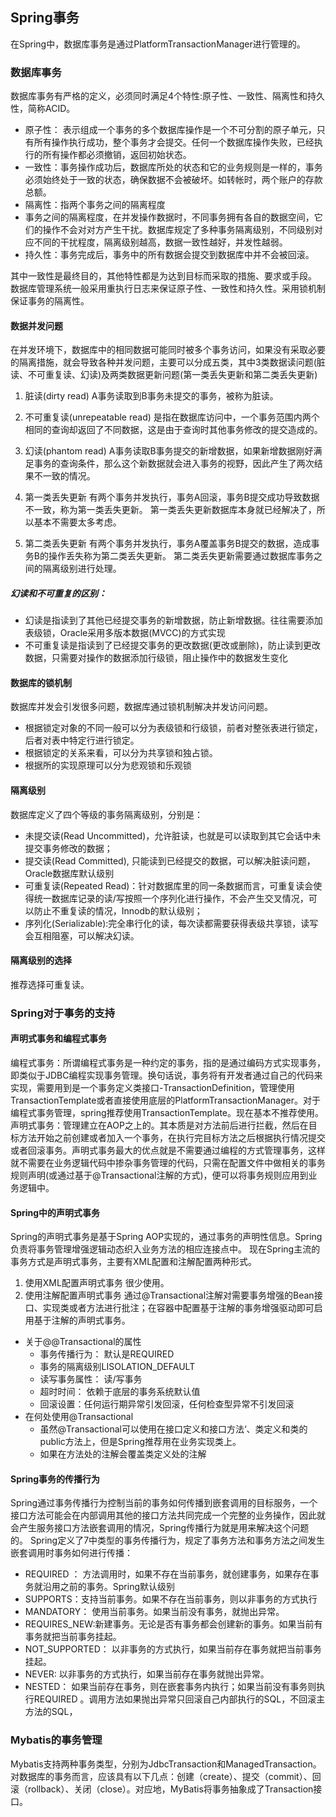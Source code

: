 ## Spring事务
 在Spring中，数据库事务是通过PlatformTransactionManager进行管理的。

### 数据库事务
数据库事务有严格的定义，必须同时满足4个特性:原子性、一致性、隔离性和持久性，简称ACID。
* 原子性： 表示组成一个事务的多个数据库操作是一个不可分割的原子单元，只有所有操作执行成功，整个事务才会提交。任何一个数据库操作失败，已经执行的所有操作都必须撤销，返回初始状态。
* 一致性：事务操作成功后，数据库所处的状态和它的业务规则是一样的，事务必须始终处于一致的状态，确保数据不会被破坏。如转帐时，两个账户的存款总额。
* 隔离性：指两个事务之间的隔离程度
* 事务之间的隔离程度，在并发操作数据时，不同事务拥有各自的数据空间，它们的操作不会对对方产生干扰。数据库规定了多种事务隔离级别，不同级别对应不同的干扰程度，隔离级别越高，数据一致性越好，并发性越弱。
* 持久性：事务完成后，事务中的所有数据会提交到数据库中并不会被回滚。

其中一致性是最终目的，其他特性都是为达到目标而采取的措施、要求或手段。
数据库管理系统一般采用重执行日志来保证原子性、一致性和持久性。采用锁机制保证事务的隔离性。
 
#### 数据并发问题
在并发环境下，数据库中的相同数据可能同时被多个事务访问，如果没有采取必要的隔离措施，就会导致各种并发问题，主要可以分成五类，其中3类数据读问题(脏读、不可重复读、幻读)及两类数据更新问题(第一类丢失更新和第二类丢失更新)
1. 脏读(dirty read)
A事务读取到B事务未提交的事务，被称为脏读。

2. 不可重复读(unrepeatable read)
是指在数据库访问中，一个事务范围内两个相同的查询却返回了不同数据，这是由于查询时其他事务修改的提交造成的。

3. 幻读(phantom read)
A事务读取B事务提交的新增数据，如果新增数据刚好满足事务的查询条件，那么这个新数据就会进入事务的视野，因此产生了两次结果不一致的情况。

4. 第一类丢失更新
有两个事务并发执行，事务A回滚，事务B提交成功导致数据不一致，称为第一类丢失更新。
第一类丢失更新数据库本身就已经解决了，所以基本不需要太多考虑。

5. 第二类丢失更新
有两个事务并发执行，事务A覆盖事务B提交的数据，造成事务B的操作丢失称为第二类丢失更新。
第二类丢失更新需要通过数据库事务之间的隔离级别进行处理。

##### 幻读和不可重复的区别：
* 幻读是指读到了其他已经提交事务的新增数据，防止新增数据。往往需要添加表级锁，Oracle采用多版本数据(MVCC)的方式实现
* 不可重复读是指读到了已经提交事务的更改数据(更改或删除)，防止读到更改数据，只需要对操作的数据添加行级锁，阻止操作中的数据发生变化

#### 数据库的锁机制
数据库并发会引发很多问题，数据库通过锁机制解决并发访问问题。
* 根据锁定对象的不同一般可以分为表级锁和行级锁，前者对整张表进行锁定，后者对表中特定行进行锁定。
* 根据锁定的关系来看，可以分为共享锁和独占锁。
* 根据所的实现原理可以分为悲观锁和乐观锁

#### 隔离级别
数据库定义了四个等级的事务隔离级别，分别是：
* 未提交读(Read Uncommitted)，允许脏读，也就是可以读取到其它会话中未提交事务修改的数据；
* 提交读(Read Committed), 只能读到已经提交的数据，可以解决脏读问题，Oracle数据库默认级别
* 可重复读(Repeated Read)：针对数据库里的同一条数据而言，可重复读会使得统一数据库记录的读/写按照一个序列化进行操作，不会产生交叉情况，可以防止不重复读的情况，Innodb的默认级别；
* 序列化(Serializable):完全串行化的读，每次读都需要获得表级共享锁，读写会互相阻塞，可以解决幻读。

#### 隔离级别的选择
推荐选择可重复读。

### Spring对于事务的支持
#### 声明式事务和编程式事务
编程式事务：所谓编程式事务是一种约定的事务，指的是通过编码方式实现事务，即类似于JDBC编程实现事务管理。换句话说，事务将有开发者通过自己的代码来实现，需要用到是一个事务定义类接口-TransactionDefinition，管理使用TransactionTemplate或者直接使用底层的PlatformTransactionManager。对于编程式事务管理，spring推荐使用TransactionTemplate。现在基本不推荐使用。
声明式事务：管理建立在AOP之上的。其本质是对方法前后进行拦截，然后在目标方法开始之前创建或者加入一个事务，在执行完目标方法之后根据执行情况提交或者回滚事务。声明式事务最大的优点就是不需要通过编程的方式管理事务，这样就不需要在业务逻辑代码中掺杂事务管理的代码，只需在配置文件中做相关的事务规则声明(或通过基于@Transactional注解的方式)，便可以将事务规则应用到业务逻辑中。

#### Spring中的声明式事务
Spring的声明式事务是基于Spring AOP实现的，通过事务的声明性信息。Spring负责将事务管理增强逻辑动态织入业务方法的相应连接点中。
现在Spring主流的事务方式是声明式事务，主要有XML配置和注解配置两种形式。

1. 使用XML配置声明式事务
很少使用。
2. 使用注解配置声明式事务
通过@Transactional注解对需要事务增强的Bean接口、实现类或者方法进行批注；在容器中配置基于注解的事务增强驱动即可启用基于注解的声明式事务。
* 关于@@Transactional的属性
    * 事务传播行为： 默认是REQUIRED
    * 事务的隔离级别LISOLATION_DEFAULT
    *  读写事务属性： 读/写事务
    *  超时时间： 依赖于底层的事务系统默认值
    * 回滚设置：任何运行期异常引发回滚，任何检查型异常不引发回滚
* 在何处使用@Transactional 
    * 虽然@Transactional可以使用在接口定义和接口方法‘、类定义和类的public方法上，但是Spring推荐用在业务实现类上。
    * 如果在方法处的注解会覆盖类定义处的注解

#### Spring事务的传播行为
Spring通过事务传播行为控制当前的事务如何传播到嵌套调用的目标服务，一个接口方法可能会在内部调用其他的接口方法共同完成一个完整的业务操作，因此就会产生服务接口方法嵌套调用的情况，Spring传播行为就是用来解决这个问题的。
Spring定义了7中类型的事务传播行为，规定了事务方法和事务方法之间发生嵌套调用时事务如何进行传播：
* REQUIRED ： 方法调用时，如果不存在当前事务，就创建事务，如果存在事务就沿用之前的事务。Spring默认级别
* SUPPORTS：支持当前事务。如果不存在当前事务，则以非事务的方式执行
* MANDATORY： 使用当前事务。如果当前没有事务，就抛出异常。
* REQUIRES_NEW:新建事务。无论是否有事务都会创建新的事务。如果当前有事务就把当前事务挂起。
* NOT_SUPPORTED： 以非事务的方式执行，如果当前存在事务就把当前事务挂起。
* NEVER:  以非事务的方式执行，如果当前存在事务就抛出异常。
* NESTED： 如果当前存在事务，则在嵌套事务内执行；如果当前没有事务则执行REQUIRED 。调用方法如果抛出异常只回滚自己内部执行的SQL，不回滚主方法的SQL，

### Mybatis的事务管理
Mybatis支持两种事务类型，分别为JdbcTransaction和ManagedTransaction。
对数据库的事务而言，应该具有以下几点：创建（create）、提交（commit）、回滚（rollback）、关闭（close）。对应地，MyBatis将事务抽象成了Transaction接口。